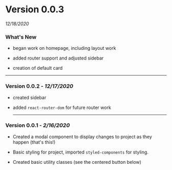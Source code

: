 # Version 0.0.3
*12/18/2020*

### What's New 

* began work on homepage, including layout work

* added router support and adjusted sidebar

* creation of default card

-----------

### Version 0.0.2 - *12/17/2020*

* created sidebar

* added `react-router-dom` for future router work 

  -----------


### Version 0.0.1 - *2/16/2020*

* Created a modal component to display changes to project as they happen (that's this!)

* Basic styling for project, imported `styled-components` for styling.

* Created basic utility classes (see the centered button below)